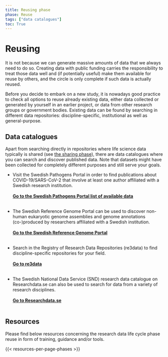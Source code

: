 ```yaml
---
title: Reusing phase
phase: Reuse
tags: ["data catalogues"]
toc: True
---
```


# Reusing
It is not because we can generate massive amounts of data that we always need to do so. Creating data with public funding carries the responsibility to treat those data well and (if potentially useful) make them available for reuse by others, and the circle is only complete if such data is actually reused.

Before you decide to embark on a new study, it is nowadays good practice to check all options to reuse already existing data, either data collected or generated by yourself in an earlier project, or data from other research groups or government bodies. Existing data can be found by searching in different data repositories: discipline-specific, institutional as well as general-purpose. 

## Data catalogues
Apart from searching directly in repositories where life science data typically is shared (see [the sharing phase](/data-life-cycle/share/#recommended-discipline-specific-repositories)), there are data catalogues where you can search and discover published data. Note that datasets might have been collected for completely different purposes and still serve your goals.

* Visit the Swedish Pathogens Portal in order to find publications about COVID-19/SARS-CoV-2 that involve at least one author affiliated with a Swedish research institution.<br/><br/><a class="link-teal" href="https://pathogens.se/datasets/all/" target="_blank"><b>Go to the Swedish Pathogens Portal list of available data <i class="bi bi-box-arrow-up-right"></i></b></a><br/><br/>

* The Swedish Reference Genome Portal can be used to discover non-human eukaryotic genome assemblies and genome annotations (co-)produced by researchers affiliated with a Swedish institution.<br/><br/><a class="link-teal" href="https://genomes.scilifelab.se" target="_blank"><b>Go to the Swedish Reference Genome Portal <i class="bi bi-box-arrow-up-right"></i></b></a><br/><br/> 

* Search in the Registry of Research Data Repositories (re3data) to find discipline-specific repositories for your field.<br/><br/><a class="link-teal" href="https://www.re3data.org" target="_blank"><b>Go to re3data <i class="bi bi-box-arrow-up-right"></i></b></a><br/><br/> 

* The Swedish National Data Service (SND) research data catalogue on Researchdata.se can also be used to search for data from a variety of research disciplines.<br/><br/><a class="link-teal" href="https://researchdata.se/en/catalogue" target="_blank"><b>Go to Researchdata.se <i class="bi bi-box-arrow-up-right"></i></b></a><br/><br/> 

## Resources
Please find below resources concerning the research data life cycle phase reuse in form of training, guidance and/or tools.

{{< resources-per-page-phases >}}
